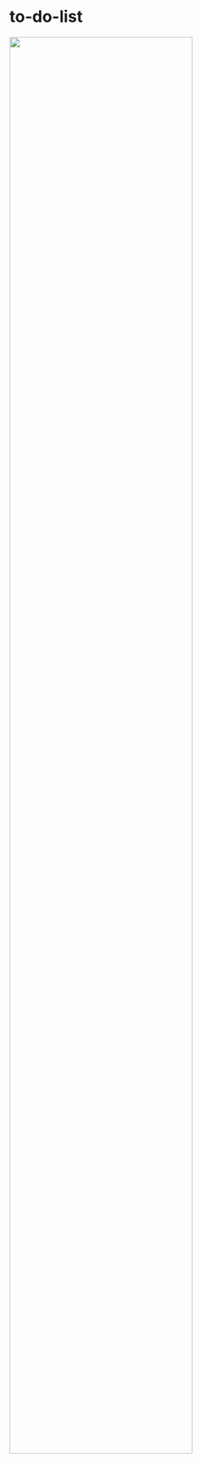 # to-do-list

<img width="80%" src="https://user-images.githubusercontent.com/85798544/159167760-7cbd7e69-a44f-4353-a58e-398249dc0126.gif"/>

